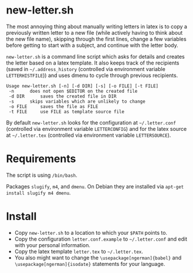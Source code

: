 # new-letter.sh

The most annoying thing about manually writing letters in latex is to copy a previously
written letter to a new file (while actively having to think about the new file name),
skipping through the first lines, change a few variables before getting to start with a
subject, and continue with the letter body.

`new-letter.sh` is a command line script which asks for details and creates the letter based
on a latex template. It also keeps track of the recipients (saved in `~/.address_history`
(controlled via environment variable `LETTERHISTFILE`)) and uses dmenu to cycle through
previous recipients.

```
Usage new-letter.sh [-n] [-d DIR] [-s] [-o FILE] [-t FILE]
 -n		 does not open $EDITOR on the created file
 -d DIR		 saves the created file in DIR
 -s		 skips variables which are unlikely to change
 -o FILE	 saves the file as FILE
 -t FILE	 use FILE as template source file
```

By default `new-letter.sh` looks for the configuration at `~/.letter.conf` (controlled via
environment variable `LETTERCONFIG`) and for the latex source at `~/.letter.tex` (controlled
via environment variable `LETTERSOURCE`).

# Requirements

The script is using `/bin/bash`.

Packages `slugify`, `m4`, and `dmenu`. On Debian they are installed via `apt-get install
slugify m4 dmenu`.

# Install

- Copy `new-letter.sh` to a location to which your `$PATH` points to.
- Copy the configuration `letter.conf.example` to `~/.letter.conf` and edit with your personal
information.
- Copy the latex template `letter.tex` to `~/.letter.tex`.
- You also might want to change the `\usepackage[ngerman]{babel}` and
  `\usepackage[ngerman]{isodate}` statements for your language.
